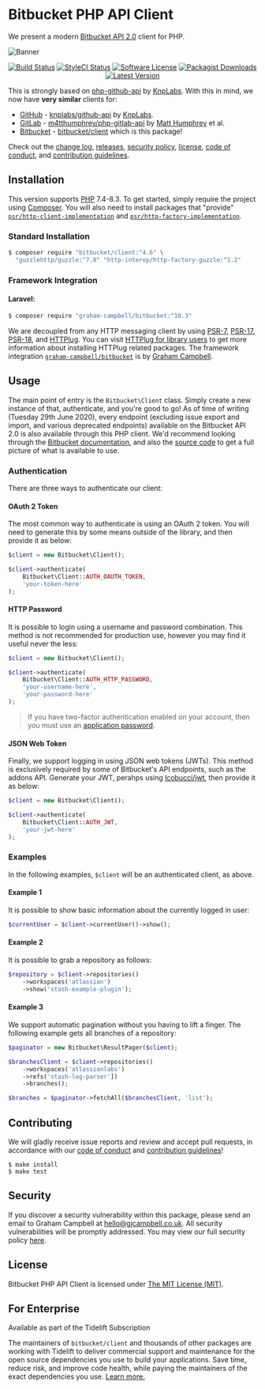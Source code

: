 # Bitbucket PHP API Client

We present a modern [Bitbucket API 2.0](https://api.bitbucket.org/) client for PHP.

![Banner](https://user-images.githubusercontent.com/2829600/86968999-f9334a80-c164-11ea-9c20-2a4f9f9c898f.png)

<p align="center">
<a href="https://github.com/BitbucketPHP/Client/actions?query=workflow%3ATests"><img src="https://img.shields.io/github/actions/workflow/status/BitbucketPHP/Client/tests.yml?label=Tests&style=flat-square" alt="Build Status"></img></a>
<a href="https://github.styleci.io/repos/127466560"><img src="https://github.styleci.io/repos/127466560/shield" alt="StyleCI Status"></img></a>
<a href="LICENSE"><img src="https://img.shields.io/badge/license-MIT-brightgreen?style=flat-square" alt="Software License"></img></a>
<a href="https://packagist.org/packages/bitbucket/client"><img src="https://img.shields.io/packagist/dt/bitbucket/client?style=flat-square" alt="Packagist Downloads"></img></a>
<a href="https://github.com/BitbucketPHP/Client/releases"><img src="https://img.shields.io/github/release/BitbucketPHP/Client?style=flat-square" alt="Latest Version"></img></a>
</p>

This is strongly based on [php-github-api](https://github.com/KnpLabs/php-github-api) by [KnpLabs](https://github.com/KnpLabs). With this in mind, we now have **very similar** clients for:

* [GitHub](https://github.com/) - [knplabs/github-api](https://packagist.org/packages/knplabs/github-api) by [KnpLabs](https://github.com/KnpLabs/php-github-api).
* [GitLab](https://gitlab.com/) - [m4tthumphrey/php-gitlab-api](https://packagist.org/packages/m4tthumphrey/php-gitlab-api) by [Matt Humphrey](https://github.com/m4tthumphrey) et al.
* [Bitbucket](https://bitbucket.org/) - [bitbucket/client](https://packagist.org/packages/bitbucket/client) which is this package!

Check out the [change log](CHANGELOG.md), [releases](https://github.com/BitbucketPHP/Client/releases), [security policy](https://github.com/BitbucketPHP/Client/security/policy), [license](LICENSE), [code of conduct](.github/CODE_OF_CONDUCT.md), and [contribution guidelines](.github/CONTRIBUTING.md).


## Installation

This version supports [PHP](https://php.net) 7.4-8.3. To get started, simply require the project using [Composer](https://getcomposer.org). You will also need to install packages that "provide" [`psr/http-client-implementation`](https://packagist.org/providers/psr/http-client-implementation) and [`psr/http-factory-implementation`](https://packagist.org/providers/psr/http-factory-implementation).

### Standard Installation

```bash
$ composer require "bitbucket/client:^4.6" \
  "guzzlehttp/guzzle:^7.8" "http-interop/http-factory-guzzle:^1.2"
```

### Framework Integration

#### Laravel:

```bash
$ composer require "graham-campbell/bitbucket:^10.3"
```

We are decoupled from any HTTP messaging client by using [PSR-7](https://www.php-fig.org/psr/psr-7/), [PSR-17](https://www.php-fig.org/psr/psr-17/), [PSR-18](https://www.php-fig.org/psr/psr-18/), and [HTTPlug](https://httplug.io/). You can visit [HTTPlug for library users](https://docs.php-http.org/en/latest/httplug/users.html) to get more information about installing HTTPlug related packages. The framework integration [`graham-campbell/bitbucket`](https://github.com/GrahamCampbell/Laravel-Bitbucket) is by [Graham Campbell](https://github.com/GrahamCampbell).


## Usage

The main point of entry is the `Bitbucket\Client` class. Simply create a new instance of that, authenticate, and you're good to go! As of time of writing (Tuesday 29th June 2020), every endpoint (excluding issue export and import, and various deprecated endpoints) available on the Bitbucket API 2.0 is also available through this PHP client. We'd recommend looking through the [Bitbucket documentation](https://developer.atlassian.com/cloud/bitbucket/rest/intro/), and also the [source code](https://github.com/BitbucketPHP/Client/tree/4.6/src) to get a full picture of what is available to use.

### Authentication

There are three ways to authenticate our client:

#### OAuth 2 Token

The most common way to authenticate is using an OAuth 2 token. You will need to generate this by some means outside of the library, and then provide it as below:

```php
$client = new Bitbucket\Client();

$client->authenticate(
    Bitbucket\Client::AUTH_OAUTH_TOKEN,
    'your-token-here'
);
```

#### HTTP Password

It is possible to login using a username and password combination. This method is not recommended for production use, however you may find it useful never the less:

```php
$client = new Bitbucket\Client();

$client->authenticate(
    Bitbucket\Client::AUTH_HTTP_PASSWORD,
    'your-username-here',
    'your-password-here'
);
```

> If you have two-factor authentication enabled on your account, then you must use an [application password](https://support.atlassian.com/bitbucket-cloud/docs/app-passwords/).

#### JSON Web Token

Finally, we support logging in using JSON web tokens (JWTs). This method is exclusively required by some of Bitbucket's API endpoints, such as the addons API. Generate your JWT, perahps using [lcobucci/jwt](https://github.com/lcobucci/jwt/tree/4.3.0), then provide it as below:


```php
$client = new Bitbucket\Client();

$client->authenticate(
    Bitbucket\Client::AUTH_JWT,
    'your-jwt-here'
);
```

### Examples

In the following examples, `$client` will be an authenticated client, as above.

#### Example 1

It is possible to show basic information about the currently logged in user:

```php
$currentUser = $client->currentUser()->show();
```

#### Example 2

It is possible to grab a repository as follows:

```php
$repository = $client->repositories()
    ->workspaces('atlassian')
    ->show('stash-example-plugin');
```

#### Example 3

We support automatic pagination without you having to lift a finger. The following example gets all branches of a repository:

```php
$paginator = new Bitbucket\ResultPager($client);

$branchesClient = $client->repositories()
    ->workspaces('atlassianlabs')
    ->refs('stash-log-parser'])
    ->branches();

$branches = $paginator->fetchAll($branchesClient, 'list');
```


## Contributing

We will gladly receive issue reports and review and accept pull requests, in accordance with our [code of conduct](.github/CODE_OF_CONDUCT.md) and [contribution guidelines](.github/CONTRIBUTING.md)!

```
$ make install
$ make test
```


## Security

If you discover a security vulnerability within this package, please send an email to Graham Campbell at hello@gjcampbell.co.uk. All security vulnerabilities will be promptly addressed. You may view our full security policy [here](https://github.com/BitbucketPHP/Client/security/policy).


## License

Bitbucket PHP API Client is licensed under [The MIT License (MIT)](LICENSE).


## For Enterprise

Available as part of the Tidelift Subscription

The maintainers of `bitbucket/client` and thousands of other packages are working with Tidelift to deliver commercial support and maintenance for the open source dependencies you use to build your applications. Save time, reduce risk, and improve code health, while paying the maintainers of the exact dependencies you use. [Learn more.](https://tidelift.com/subscription/pkg/packagist-bitbucket-client?utm_source=packagist-bitbucket-client&utm_medium=referral&utm_campaign=enterprise&utm_term=repo)

